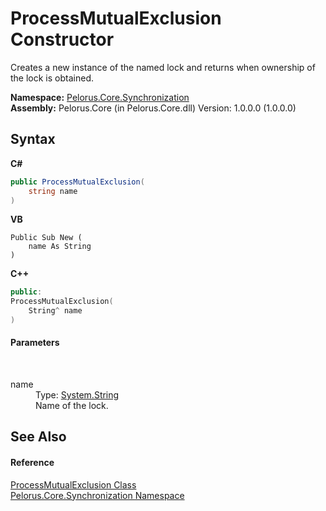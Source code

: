 # ProcessMutualExclusion Constructor 
 

Creates a new instance of the named lock and returns when ownership of the lock is obtained.

**Namespace:**&nbsp;<a href="3DF715C2">Pelorus.Core.Synchronization</a><br />**Assembly:**&nbsp;Pelorus.Core (in Pelorus.Core.dll) Version: 1.0.0.0 (1.0.0.0)

## Syntax

**C#**<br />
``` C#
public ProcessMutualExclusion(
	string name
)
```

**VB**<br />
``` VB
Public Sub New ( 
	name As String
)
```

**C++**<br />
``` C++
public:
ProcessMutualExclusion(
	String^ name
)
```


#### Parameters
&nbsp;<dl><dt>name</dt><dd>Type: <a href="http://msdn2.microsoft.com/en-us/library/s1wwdcbf" target="_blank">System.String</a><br />Name of the lock.</dd></dl>

## See Also


#### Reference
<a href="885B19F4">ProcessMutualExclusion Class</a><br /><a href="3DF715C2">Pelorus.Core.Synchronization Namespace</a><br />